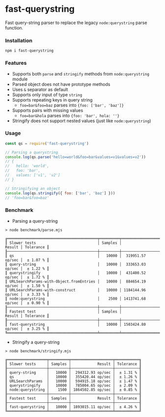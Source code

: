 # fast-querystring

Fast query-string parser to replace the legacy `node:querystring` parse function.

### Installation

```
npm i fast-querystring
```

### Features

- Supports both `parse` and `stringify` methods from `node:querystring` module
- Parsed object does not have prototype methods
- Uses `&` separator as default
- Supports only input of type `string`
- Supports repeating keys in query string
  - `foo=bar&foo=baz` parses into `{foo: ['bar', 'baz']}`
- Supports pairs with missing values
  - `foo=bar&hola` parses into `{foo: 'bar', hola: ''}`
- Stringify does not support nested values (just like `node:querystring`)

### Usage

```javascript
const qs = require('fast-querystring')

// Parsing a querystring
console.log(qs.parse('hello=world&foo=bar&values=v1&values=v2'))
// {
//   hello: 'world',
//   foo: 'bar',
//   values: ['v1', 'v2']
// }

// Stringifying an object
console.log(qs.stringify({ foo: ['bar', 'baz'] }))
// 'foo=bar&foo=baz'
```

### Benchmark

- Parsing a query-string

```
> node benchmark/parse.mjs

╔═════════════════════════════════════════╤═════════╤═══════════════════╤═══════════╗
║ Slower tests                            │ Samples │            Result │ Tolerance ║
╟─────────────────────────────────────────┼─────────┼───────────────────┼───────────╢
║ qs                                      │   10000 │  319951.57 op/sec │  ± 1.07 % ║
║ query-string                            │   10000 │  333653.03 op/sec │  ± 1.22 % ║
║ querystringify                          │   10000 │  431400.52 op/sec │  ± 1.72 % ║
║ URLSearchParams-with-Object.fromEntries │   10000 │  884654.19 op/sec │  ± 1.50 % ║
║ URLSearchParams-with-construct          │   10000 │ 1184144.96 op/sec │  ± 3.33 % ║
║ node:querystring                        │    2500 │ 1413741.68 op/sec │  ± 0.90 % ║
╟─────────────────────────────────────────┼─────────┼───────────────────┼───────────╢
║ Fastest test                            │ Samples │            Result │ Tolerance ║
╟─────────────────────────────────────────┼─────────┼───────────────────┼───────────╢
║ fast-querystring                        │   10000 │ 1503424.80 op/sec │  ± 3.25 % ║
╚═════════════════════════════════════════╧═════════╧═══════════════════╧═══════════╝
```

- Stringify a query-string

```
> node benchmark/stringify.mjs

╔══════════════════╤═════════╤═══════════════════╤═══════════╗
║ Slower tests     │ Samples │            Result │ Tolerance ║
╟──────────────────┼─────────┼───────────────────┼───────────╢
║ query-string     │   10000 │  294312.93 op/sec │  ± 1.31 % ║
║ qs               │   10000 │  355420.44 op/sec │  ± 1.26 % ║
║ URLSearchParams  │   10000 │  594915.18 op/sec │  ± 1.47 % ║
║ querystringify   │   10000 │  785004.65 op/sec │  ± 2.09 % ║
║ node:querystring │    1500 │ 1864502.85 op/sec │  ± 0.85 % ║
╟──────────────────┼─────────┼───────────────────┼───────────╢
║ Fastest test     │ Samples │            Result │ Tolerance ║
╟──────────────────┼─────────┼───────────────────┼───────────╢
║ fast-querystring │   10000 │ 1893015.11 op/sec │  ± 4.26 % ║
╚══════════════════╧═════════╧═══════════════════╧═══════════╝
```
